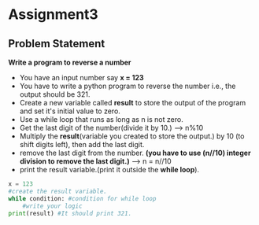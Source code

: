 # Assignment3

## Problem Statement
**Write a program to reverse a number**
* You have an input number say **x = 123**
* You have to write a python program to reverse the number i.e., the output should be 321.
* Create a new variable called **result** to store the output of the program and set it's initial value to zero.
* Use a while loop that runs as long as n is not zero.
* Get the last digit of the number(divide it by 10.) --> n%10
* Multiply the **result**(variable you created to store the output.) by 10 (to shift digits left), then add the last digit.
* remove the last digit from the number. **(you have to use (n//10) integer division to remove the last digit.)** --> n = n//10
* print the result variable.(print it outside the **while loop**).

```py
x = 123
#create the result variable.
while condition: #condition for while loop
    #write your logic
print(result) #It should print 321.
```